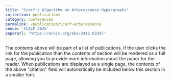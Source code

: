 ```yaml
---
title: "Scarf's Algorithm on Arborescence Hypergraphs"
collection: publications
category: conferences
permalink: /publication/Scarf-arborescence
venue: 'ICALP 2025'
paperurl: 'https://arxiv.org/abs/2412.03397'
---
```

The contents above will be part of a list of publications, if the user clicks the link for the publication than the contents of section will be rendered as a full page, allowing you to provide more information about the paper for the reader. When publications are displayed as a single page, the contents of the above "citation" field will automatically be included below this section in a smaller font.
